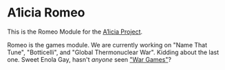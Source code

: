 # A1icia Romeo

This is the Romeo Module for the [A1icia Project](https://github.com/markhull/A1icia).

Romeo is the games module. We are currently working on "Name That Tune", "Botticelli", and "Global Thermonuclear War". Kidding about the last one. Sweet Enola Gay, hasn't *anyone* seen ["War Games"](http://www.imdb.com/title/tt0086567)?
